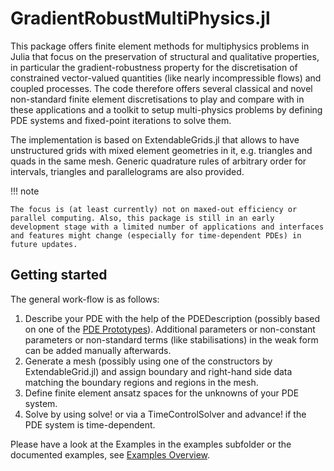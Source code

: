 # GradientRobustMultiPhysics.jl

This package offers finite element methods for multiphysics problems in Julia that focus on the preservation of structural and qualitative properties, in particular the gradient-robustness property for the discretisation of constrained vector-valued quantities (like nearly incompressible flows) and coupled processes. The code therefore offers several classical and novel non-standard finite element discretisations to play and compare with in these applications and a toolkit to setup multi-physics problems by defining PDE systems and fixed-point iterations to solve them.

The implementation is based on ExtendableGrids.jl that allows to have unstructured grids with mixed element geometries in it, e.g. triangles and quads in the same mesh. Generic quadrature rules of arbitrary order for intervals, triangles and parallelograms are also provided.

!!! note

    The focus is (at least currently) not on maxed-out efficiency or parallel computing. Also, this package is still in an early development stage with a limited number of applications and interfaces and features might change (especially for time-dependent PDEs) in future updates.


## Getting started

The general work-flow is as follows:

1. Describe your PDE with the help of the PDEDescription (possibly based on one of the [PDE Prototypes](@ref)). Additional parameters or non-constant parameters or non-standard terms (like stabilisations) in the weak form can be added manually afterwards.
2. Generate a mesh (possibly using one of the constructors by ExtendableGrid.jl) and assign boundary and right-hand side data matching the boundary regions and regions in the mesh.
3. Define finite element ansatz spaces for the unknowns of your PDE system.
4. Solve by using solve! or via a TimeControlSolver and advance! if the PDE system is time-dependent.

Please have a look at the Examples in the examples subfolder or the documented examples, see [Examples Overview](@ref).